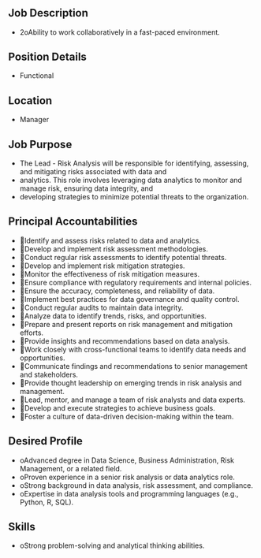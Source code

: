 # 

## Job Description

* 2oAbility to work collaboratively in a fast-paced environment.

## Position Details

* Functional

## Location

* Manager

## Job Purpose

* The Lead - Risk Analysis will be responsible for identifying, assessing, and mitigating risks associated with data and
* analytics. This role involves leveraging data analytics to monitor and manage risk, ensuring data integrity, and
* developing strategies to minimize potential threats to the organization.

## Principal Accountabilities

* Identify and assess risks related to data and analytics.
* Develop and implement risk assessment methodologies.
* Conduct regular risk assessments to identify potential threats.
* Develop and implement risk mitigation strategies.
* Monitor the effectiveness of risk mitigation measures.
* Ensure compliance with regulatory requirements and internal policies.
* Ensure the accuracy, completeness, and reliability of data.
* Implement best practices for data governance and quality control.
* Conduct regular audits to maintain data integrity.
* Analyze data to identify trends, risks, and opportunities.
* Prepare and present reports on risk management and mitigation efforts.
* Provide insights and recommendations based on data analysis.
* Work closely with cross-functional teams to identify data needs and opportunities.
* Communicate findings and recommendations to senior management and stakeholders.
* Provide thought leadership on emerging trends in risk analysis and management.
* Lead, mentor, and manage a team of risk analysts and data experts.
* Develop and execute strategies to achieve business goals.
* Foster a culture of data-driven decision-making within the team.

## Desired Profile

* oAdvanced degree in Data Science, Business Administration, Risk Management, or a related field.
* oProven experience in a senior risk analysis or data analytics role.
* oStrong background in data analysis, risk assessment, and compliance.
* oExpertise in data analysis tools and programming languages (e.g., Python, R, SQL).

## Skills

* oStrong problem-solving and analytical thinking abilities.
